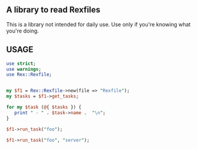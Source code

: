 ## A library to read Rexfiles

This is a library not intended for daily use. Use only if you're knowing what you're doing.

## USAGE

```perl
use strict;
use warnings;
use Rex::Rexfile;


my $f1 = Rex::Rexfile->new(file => "Rexfile");
my $tasks = $f1->get_tasks;

for my $task (@{ $tasks }) {
   print " - " . $task->name .  "\n";
}

$f1->run_task("foo");

$f1->run_task("foo", "server");
```
